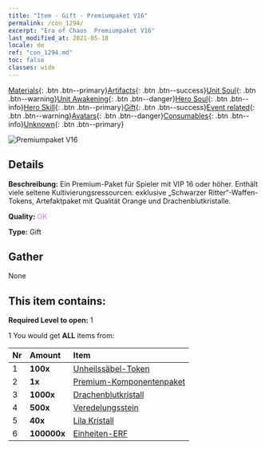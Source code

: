 ```yaml
---
title: "Item - Gift - Premiumpaket V16"
permalink: /con_1294/
excerpt: "Era of Chaos  Premiumpaket V16"
last_modified_at: 2021-05-18
locale: de
ref: "con_1294.md"
toc: false
classes: wide
---
```

 [Materials](/ItemsDE/){: .btn .btn--primary}[Artifacts](/ItemsDE/Artifacts/){: .btn .btn--success}[Unit Soul](/ItemsDE/UnitSoul/){: .btn .btn--warning}[Unit Awakening](/ItemsDE/UnitAwakening/){: .btn .btn--danger}[Hero Soul](/ItemsDE/HeroSoul/){: .btn .btn--info}[Hero Skill](/ItemsDE/HeroSkill/){: .btn .btn--primary}[Gift](/ItemsDE/Gift/){: .btn .btn--success}[Event related](/ItemsDE/Events/){: .btn .btn--warning}[Avatars](/ItemsDE/Avatars/){: .btn .btn--danger}[Consumables](/ItemsDE/Consumables/){: .btn .btn--info}[Unknown](/ItemsDE/Unknown/){: .btn .btn--primary}

 ![Premiumpaket V16](/images/t/i_905001.png)

## Details
 **Beschreibung:** Ein Premium-Paket für Spieler mit VIP 16 oder höher. Enthält viele seltene Kultivierungsressourcen: exklusive „Schwarzer Ritter“-Waffen-Tokens, Artefaktpaket mit Qualität Orange und Drachenblutkristalle.

 **Quality:** <span style="color: #DA70D6">OK</span>

 **Type:** Gift

## Gather

  None

## This item contains:

 **Required Level to open:** 1

 1 You would get **ALL** items  from:

  | Nr | Amount |     Item    |
  |:---|:-------|:------------|
  | 1 |  **100x** | [Unheilssäbel-Token](/ItemsDE/con_979/) |  | 
  | 2 |  **1x** | [Premium-Komponentenpaket](/ItemsDE/con_1363/) |  | 
  | 3 |  **1000x** | [Drachenblutkristall](/ItemsDE/con_879/) |  | 
  | 4 |  **500x** | [Veredelungsstein](/ItemsDE/con_814/) |  | 
  | 5 |  **40x** | [Lila Kristall](/ItemsDE/con_720/) |  | 
  | 6 |  **100000x** | [Einheiten-ERF](/ItemsDE/con_902/) |  | 
